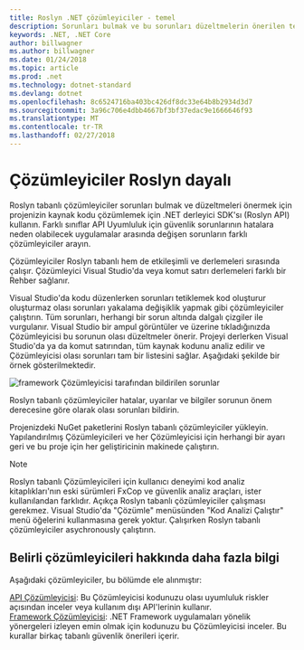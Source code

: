 ```yaml
---
title: Roslyn .NET çözümleyiciler - temel
description: Sorunları bulmak ve bu sorunları düzeltmelerin önerilen temel Roslyn Çözümleyicileri hakkında bilgi edinin.
keywords: .NET, .NET Core
author: billwagner
ms.author: billwagner
ms.date: 01/24/2018
ms.topic: article
ms.prod: .net
ms.technology: dotnet-standard
ms.devlang: dotnet
ms.openlocfilehash: 8c6524716ba403bc426df8dc33e64b8b2934d3d7
ms.sourcegitcommit: 3a96c706e4dbb4667bf3bf37edac9e1666646f93
ms.translationtype: MT
ms.contentlocale: tr-TR
ms.lasthandoff: 02/27/2018
---
```

# <a name="the-roslyn-based-analyzers"></a>Çözümleyiciler Roslyn dayalı

Roslyn tabanlı çözümleyiciler sorunları bulmak ve düzeltmeleri önermek için projenizin kaynak kodu çözümlemek için .NET derleyici SDK'sı (Roslyn API) kullanın. Farklı sınıflar API Uyumluluk için güvenlik sorunlarının hatalara neden olabilecek uygulamalar arasında değişen sorunların farklı çözümleyiciler arayın.

Çözümleyiciler Roslyn tabanlı hem de etkileşimli ve derlemeleri sırasında çalışır. Çözümleyici Visual Studio'da veya komut satırı derlemeleri farklı bir Rehber sağlanır.

Visual Studio'da kodu düzenlerken sorunları tetiklemek kod oluşturur oluşturmaz olası sorunları yakalama değişiklik yapmak gibi çözümleyiciler çalıştırın. Tüm sorunları, herhangi bir sorun altında dalgalı çizgiler ile vurgulanır. Visual Studio bir ampul görüntüler ve üzerine tıkladığınızda Çözümleyicisi bu sorunun olası düzeltmeler önerir. Projeyi derlerken Visual Studio'da ya da komut satırından, tüm kaynak kodunu analiz edilir ve Çözümleyicisi olası sorunları tam bir listesini sağlar. Aşağıdaki şekilde bir örnek gösterilmektedir.

![framework Çözümleyicisi tarafından bildirilen sorunlar](./media/framework-analyzers-2.png)

Roslyn tabanlı çözümleyiciler hatalar, uyarılar ve bilgiler sorunun önem derecesine göre olarak olası sorunları bildirin.

Projenizdeki NuGet paketlerini Roslyn tabanlı çözümleyiciler yükleyin. Yapılandırılmış Çözümleyicileri ve her Çözümleyicisi için herhangi bir ayarı geri ve bu proje için her geliştiricinin makinede çalıştırın.

> [!NOTE]
> Roslyn tabanlı Çözümleyicileri için kullanıcı deneyimi kod analiz kitaplıkları'nın eski sürümleri FxCop ve güvenlik analiz araçları, ister kullanılandan farklıdır.  Açıkça Roslyn tabanlı çözümleyiciler çalışması gerekmez. Visual Studio'da "Çözümle" menüsünden "Kod Analizi Çalıştır" menü öğelerini kullanmasına gerek yoktur. Çalışırken Roslyn tabanlı çözümleyiciler asychronously çalıştırın. 

## <a name="more-information-on-specific-analyzers"></a>Belirli çözümleyicileri hakkında daha fazla bilgi

Aşağıdaki çözümleyiciler, bu bölümde ele alınmıştır:

[API Çözümleyicisi](api-analyzer.md): Bu Çözümleyicisi kodunuzu olası uyumluluk riskler açısından inceler veya kullanım dışı API'lerinin kullanır.    
[Framework Çözümleyicisi](framework-analyzer.md): .NET Framework uygulamaları yönelik yönergeleri izleyen emin olmak için kodunuzu bu Çözümleyicisi inceler. Bu kurallar birkaç tabanlı güvenlik önerileri içerir.
